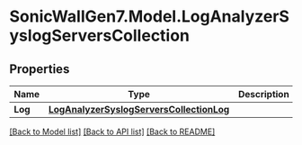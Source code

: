 # SonicWallGen7.Model.LogAnalyzerSyslogServersCollection

## Properties

Name | Type | Description | Notes
------------ | ------------- | ------------- | -------------
**Log** | [**LogAnalyzerSyslogServersCollectionLog**](LogAnalyzerSyslogServersCollectionLog.md) |  | [optional] 

[[Back to Model list]](../README.md#documentation-for-models) [[Back to API list]](../README.md#documentation-for-api-endpoints) [[Back to README]](../README.md)

